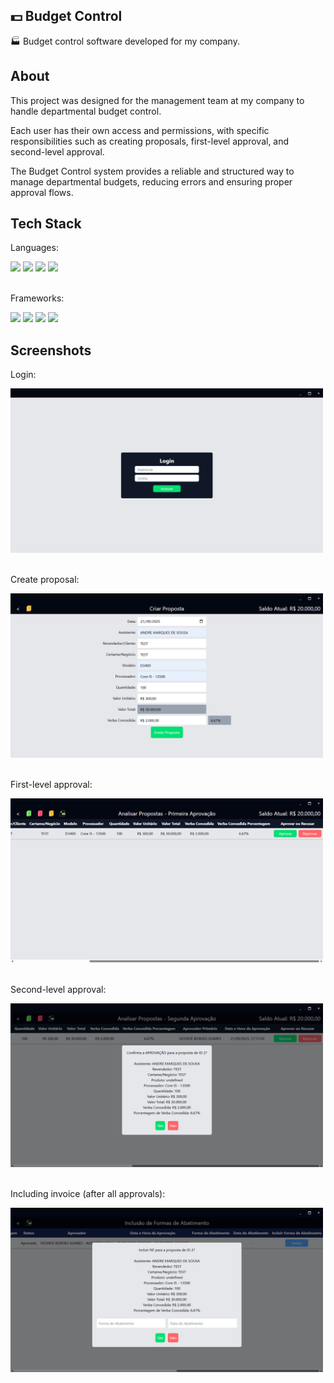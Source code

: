 ## 💵 Budget Control

🏭 Budget control software developed for my company.

## About

This project was designed for the management team at my company to handle departmental budget control.

Each user has their own access and permissions, with specific responsibilities such as creating proposals, first-level approval, and second-level approval.

The Budget Control system provides a reliable and structured way to manage departmental budgets, reducing errors and ensuring proper approval flows.

## Tech Stack

Languages:
<div>
    <img width="30px" src="https://cdn.jsdelivr.net/gh/devicons/devicon@latest/icons/python/python-original.svg" />
    <img width="30px" src="https://cdn.jsdelivr.net/gh/devicons/devicon@latest/icons/html5/html5-original.svg" />
    <img width="30px" src="https://cdn.jsdelivr.net/gh/devicons/devicon@latest/icons/css3/css3-original.svg" />
    <img width="30px" src="https://cdn.jsdelivr.net/gh/devicons/devicon@latest/icons/javascript/javascript-original.svg" />
</div>

<br>

Frameworks:
<div>
    <img width="30px" src="https://cdn.jsdelivr.net/gh/devicons/devicon@latest/icons/electron/electron-original.svg" />
    <img width="30px" src="https://cdn.jsdelivr.net/gh/devicons/devicon@latest/icons/tailwindcss/tailwindcss-original.svg" />
    <img width="30px" src="https://cdn.jsdelivr.net/gh/devicons/devicon@latest/icons/django/django-plain.svg" />
    <img width="30px" src="https://cdn.jsdelivr.net/gh/devicons/devicon@latest/icons/pandas/pandas-original.svg" />
</div>

## Screenshots

Login:
<div>
    <img width="500px" src="https://github.com/augvic/budget-control/blob/main/app/images/login.png?raw=true" />
</div>

<br>

Create proposal:
<div>
    <img width="500px" src="https://raw.githubusercontent.com/augvic/budget-control/refs/heads/main/app/images/create_proposal.png" />
</div>

<br>

First-level approval:
<div>
    <img width="500px" src="https://github.com/augvic/budget-control/blob/main/app/images/first_approval.png?raw=true" />
</div>

<br>

Second-level approval:
<div>
    <img width="500px" src="https://github.com/augvic/budget-control/blob/main/app/images/second_approval.png?raw=true" />
</div>

<br>

Including invoice (after all approvals):
<div>
    <img width="500px" src="https://github.com/augvic/budget-control/blob/main/app/images/including_nf.png?raw=true" />
</div>

<br>
